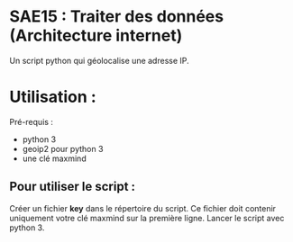 # SAE15 : Traiter des données (Architecture internet)

Un script python qui géolocalise une adresse IP.

# Utilisation :
Pré-requis :
- python 3
- geoip2 pour python 3
- une clé maxmind

## Pour utiliser le script :
Créer un fichier **key** dans le répertoire du script. Ce fichier doit contenir uniquement votre clé maxmind sur la première ligne.
Lancer le script avec python 3.

